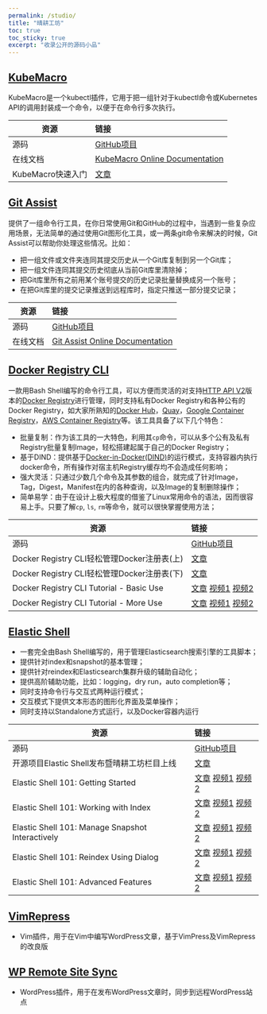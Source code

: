 ```yaml
---
permalink: /studio/
title: "晴耕工坊"
toc: true
toc_sticky: true
excerpt: "收录公开的源码小品"
---
```


## [KubeMacro](https://github.com/morningspace/kubemacro)

KubeMacro是一个kubectl插件，它用于把一组针对于kubectl命令或Kubernetes API的调用封装成一个命令，以便于在命令行多次执行。

| 资源 	| 链接
| ---- 	|:----
| 源码			| [GitHub项目](https://github.com/morningspace/kubemacro)
| 在线文档	| [KubeMacro Online Documentation](https://morningspace.github.io/kubemacro/docs)
| KubeMacro快速入门	| [文章](/tech/kubemacro-1/)

## [Git Assist](https://github.com/morningspace/git-assist)

提供了一组命令行工具，在你日常使用Git和GitHub的过程中，当遇到一些复杂应用场景，无法简单的通过使用Git图形化工具，或一两条git命令来解决的时候，Git Assist可以帮助你处理这些情况。比如：
* 把一组文件或文件夹连同其提交历史从一个Git库复制到另一个Git库；
* 把一组文件连同其提交历史彻底从当前Git库里清除掉；
* 把Git库里所有之前用某个账号提交的历史记录批量替换成另一个账号；
* 在把Git库里的提交记录推送到远程库时，指定只推送一部分提交记录；

| 资源 	| 链接
| ---- 	|:----
| 源码			| [GitHub项目](https://github.com/morningspace/git-assist)
| 在线文档	| [Git Assist Online Documentation](https://morningspace.github.io/git-assist/docs)

## [Docker Registry CLI](https://github.com/morningspace/docker-registry-cli)

一款用Bash Shell编写的命令行工具，可以方便而灵活的对支持[HTTP API V2](https://docs.docker.com/registry/spec/api/)版本的[Docker Registry](https://docs.docker.com/registry/)进行管理，同时支持私有Docker Registry和各种公有的Docker Registry，如大家所熟知的[Docker Hub](https://hub.docker.com/)，[Quay](https://quay.io/)，[Google Container Registry](https://cloud.google.com/container-registry/)，[AWS Container Registry](https://aws.amazon.com/ecr/)等。该工具具备了以下几个特色：
* 批量复制：作为该工具的一大特色，利用其`cp`命令，可以从多个公有及私有Registry批量复制Image，轻松搭建起属于自己的Docker Registry；
* 基于DIND：提供基于[Docker-in-Docker(DIND)](https://github.com/jpetazzo/dind)的运行模式，支持容器内执行docker命令，所有操作对宿主机Registry缓存均不会造成任何影响；
* 强大灵活：只通过少数几个命令及其参数的组合，就完成了针对Image，Tag，Digest，Manifest在内的各种查询，以及Image的复制删除操作；
* 简单易学：由于在设计上极大程度的借鉴了Linux常用命令的语法，因而很容易上手。只要了解`cp`, `ls`, `rm`等命令，就可以很快掌握使用方法；

| 资源 	| 链接
| ---- 	|:----
| 源码 | [GitHub项目](https://github.com/morningspace/docker-registry-cli)
| Docker Registry CLI轻松管理Docker注册表(上) | [文章](/tech/use-docker-reg-cli-1/)
| Docker Registry CLI轻松管理Docker注册表(下) | [文章](/tech/use-docker-reg-cli-2/)
| Docker Registry CLI Tutorial - Basic Use | [文章](/tech/reg-cli-tutorial-1/) [视频1](https://v.youku.com/v_show/id_XNDE3ODk0NTk4MA==.html?f=52175776 "优酷自频道") [视频2](https://youtu.be/j_Bd4G5aGXA "YouTube Channel")
| Docker Registry CLI Tutorial - More Use  | [文章](/tech/reg-cli-tutorial-2/) [视频1](https://v.youku.com/v_show/id_XNDE5Nzk2OTA3Mg==.html?f=52175776 "优酷自频道") [视频2](https://youtu.be/wySn3fvtmdE "YouTube Channel")

## [Elastic Shell](https://github.com/morningspace/elastic-shell)

* 一套完全由Bash Shell编写的，用于管理Elasticsearch搜索引擎的工具脚本；
* 提供针对index和snapshot的基本管理；
* 提供针对reindex和Elasticsearch集群升级的辅助自动化；
* 提供高阶辅助功能，比如：logging，dry run，auto completion等；
* 同时支持命令行与交互式两种运行模式；
* 交互模式下提供文本形态的图形化界面及菜单操作；
* 同时支持以Standalone方式运行，以及Docker容器内运行

| 资源 	| 链接
| ---- 	|:----
| 源码 | [GitHub项目](https://github.com/morningspace/elastic-shell)
| 开源项目Elastic Shell发布暨晴耕工坊栏目上线 | [文章](/tech/elash-and-studio/)
| Elastic Shell 101: Getting Started | [文章](/tech/elash101-1/) [视频1](https://v.youku.com/v_show/id_XNDEwNjI0OTk2OA==.html?f=52133377 "优酷") [视频2](https://youtu.be/9r_RNz89SVw "YouTube")
| Elastic Shell 101: Working with Index | [文章](/tech/elash101-2/) [视频1](https://v.youku.com/v_show/id_XNDExNjc0OTU4NA==.html?f=52133377 "优酷") [视频2](https://youtu.be/nWX8miFbRPQ "YouTube")
| Elastic Shell 101: Manage Snapshot Interactively | [文章](/tech/elash101-3/) [视频1](https://v.youku.com/v_show/id_XNDEyODY2NTA3Mg==.html?f=52133377 "优酷") [视频2](https://youtu.be/_KwIkjoRQS8 "YouTube")
| Elastic Shell 101: Reindex Using Dialog | [文章](/tech/elash101-4/) [视频1](https://v.youku.com/v_show/id_XNDEzNTMwMTU5Ng==.html?f=52133377 "优酷") [视频2](https://youtu.be/ywgxY1h0PsA "YouTube")
| Elastic Shell 101: Advanced Features | [文章](/tech/elash101-5/) [视频1](https://v.youku.com/v_show/id_XNDE1NTQ1NjIwNA==.html?f=52133377 "优酷") [视频2](https://youtu.be/wc4CnChWxPE "YouTube")

## [VimRepress](https://github.com/morningspace/VimRepress)

* Vim插件，用于在Vim中编写WordPress文章，基于VimPress及VimRepress的改良版

## [WP Remote Site Sync](https://github.com/morningspace/wp-remote-site-sync)

* WordPress插件，用于在发布WordPress文章时，同步到远程WordPress站点
